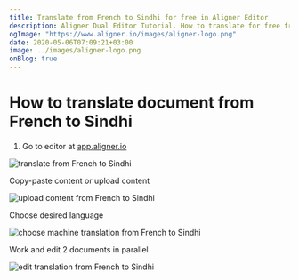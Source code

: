```yaml
---
title: Translate from French to Sindhi for free in Aligner Editor
description: Aligner Dual Editor Tutorial. How to translate for free from French to Sindhi. Aligner is multilingual document management platform. 
ogImage: "https://www.aligner.io/images/aligner-logo.png"
date: 2020-05-06T07:09:21+03:00
image: ../images/aligner-logo.png
onBlog: true
---
```


# How to translate document from French to Sindhi

1. Go to editor at [app.aligner.io](https://app.aligner.io "Aligner App web page")

![translate from French to Sindhi](../aligner-blank-editor.png "translate from French to Sindhi")

Copy-paste content or upload content

![upload content from French to Sindhi](../aligner-uploaded-document.png "upload content from French to Sindhi")

Choose desired language

![choose machine translation from French to Sindhi](../aligner-language-dropdown.png "choose machine translation from French to Sindhi")

Work and edit 2 documents in parallel

![edit translation from French to Sindhi](../aligner-double-sitded-editor.png "edit translation from French to Sindhi")

